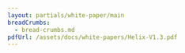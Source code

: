 ```yaml
---
layout: partials/white-paper/main
breadCrumbs:
  - bread-crumbs.md
pdfUrl: /assets/docs/white-papers/Helix-V1.3.pdf
---
```

